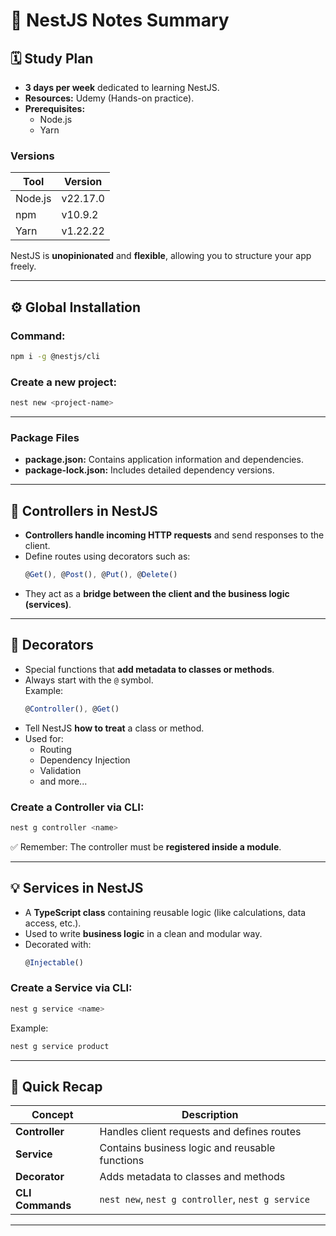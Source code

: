 # 📘 NestJS Notes Summary

## 🗓 Study Plan
- **3 days per week** dedicated to learning NestJS.  
- **Resources:** Udemy (Hands-on practice).  
- **Prerequisites:**  
  - Node.js  
  - Yarn  

### Versions
| Tool | Version |
|------|----------|
| Node.js | v22.17.0 |
| npm | v10.9.2 |
| Yarn | v1.22.22 |

NestJS is **unopinionated** and **flexible**, allowing you to structure your app freely.

---

## ⚙️ Global Installation

### Command:
```bash
npm i -g @nestjs/cli
```

### Create a new project:
```bash
nest new <project-name>
```

---

### Package Files
- **package.json:** Contains application information and dependencies.  
- **package-lock.json:** Includes detailed dependency versions.

---

## 🧭 Controllers in NestJS

- **Controllers handle incoming HTTP requests** and send responses to the client.  
- Define routes using decorators such as:
  ```typescript
  @Get(), @Post(), @Put(), @Delete()
  ```
- They act as a **bridge between the client and the business logic (services)**.

---

## 🎯 Decorators

- Special functions that **add metadata to classes or methods**.
- Always start with the `@` symbol.  
  Example:
  ```typescript
  @Controller(), @Get()
  ```
- Tell NestJS **how to treat** a class or method.
- Used for:
  - Routing  
  - Dependency Injection  
  - Validation  
  - and more...

### Create a Controller via CLI:
```bash
nest g controller <name>
```

✅ Remember: The controller must be **registered inside a module**.

---

## 💡 Services in NestJS

- A **TypeScript class** containing reusable logic (like calculations, data access, etc.).  
- Used to write **business logic** in a clean and modular way.  
- Decorated with:
  ```typescript
  @Injectable()
  ```

### Create a Service via CLI:
```bash
nest g service <name>
```

Example:
```bash
nest g service product
```

---

## 🔁 Quick Recap

| Concept | Description |
|----------|--------------|
| **Controller** | Handles client requests and defines routes |
| **Service** | Contains business logic and reusable functions |
| **Decorator** | Adds metadata to classes and methods |
| **CLI Commands** | `nest new`, `nest g controller`, `nest g service` |

---
